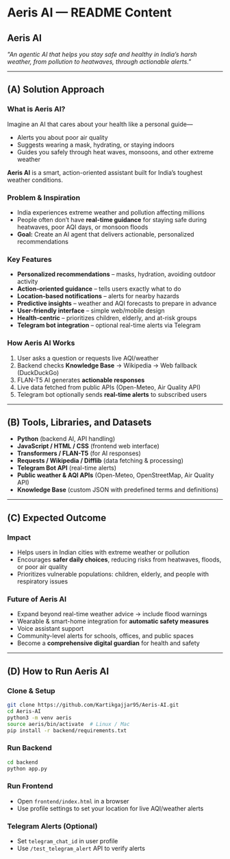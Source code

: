 # **Aeris AI — README Content**

## **Aeris AI**

*"An agentic AI that helps you stay safe and healthy in India’s harsh weather, from pollution to heatwaves, through actionable alerts."*

---

## **(A) Solution Approach**

### **What is Aeris AI?**

Imagine an AI that cares about your health like a personal guide—

* Alerts you about poor air quality
* Suggests wearing a mask, hydrating, or staying indoors
* Guides you safely through heat waves, monsoons, and other extreme weather

**Aeris AI** is a smart, action-oriented assistant built for India’s toughest weather conditions.

### **Problem & Inspiration**

* India experiences extreme weather and pollution affecting millions
* People often don’t have **real-time guidance** for staying safe during heatwaves, poor AQI days, or monsoon floods
* **Goal:** Create an AI agent that delivers actionable, personalized recommendations

### **Key Features**

* **Personalized recommendations** – masks, hydration, avoiding outdoor activity
* **Action-oriented guidance** – tells users exactly what to do
* **Location-based notifications** – alerts for nearby hazards
* **Predictive insights** – weather and AQI forecasts to prepare in advance
* **User-friendly interface** – simple web/mobile design
* **Health-centric** – prioritizes children, elderly, and at-risk groups
* **Telegram bot integration** – optional real-time alerts via Telegram

### **How Aeris AI Works**

1. User asks a question or requests live AQI/weather
2. Backend checks **Knowledge Base** → Wikipedia → Web fallback (DuckDuckGo)
3. FLAN-T5 AI generates **actionable responses**
4. Live data fetched from public APIs (Open-Meteo, Air Quality API)
5. Telegram bot optionally sends **real-time alerts** to subscribed users

---

## **(B) Tools, Libraries, and Datasets**

* **Python** (backend AI, API handling)
* **JavaScript / HTML / CSS** (frontend web interface)
* **Transformers / FLAN-T5** (for AI responses)
* **Requests / Wikipedia / Difflib** (data fetching & processing)
* **Telegram Bot API** (real-time alerts)
* **Public weather & AQI APIs** (Open-Meteo, OpenStreetMap, Air Quality API)
* **Knowledge Base** (custom JSON with predefined terms and definitions)

---

## **(C) Expected Outcome**

### **Impact**

* Helps users in Indian cities with extreme weather or pollution
* Encourages **safer daily choices**, reducing risks from heatwaves, floods, or poor air quality
* Prioritizes vulnerable populations: children, elderly, and people with respiratory issues

### **Future of Aeris AI**

* Expand beyond real-time weather advice → include flood warnings
* Wearable & smart-home integration for **automatic safety measures**
* Voice assistant support
* Community-level alerts for schools, offices, and public spaces
* Become a **comprehensive digital guardian** for health and safety

---

## **(D) How to Run Aeris AI**

### **Clone & Setup**

```bash
git clone https://github.com/Kartikgajjar95/Aeris-AI.git
cd Aeris-AI
python3 -m venv aeris
source aeris/bin/activate  # Linux / Mac
pip install -r backend/requirements.txt
```

### **Run Backend**

```bash
cd backend
python app.py
```

### **Run Frontend**

* Open `frontend/index.html` in a browser
* Use profile settings to set your location for live AQI/weather alerts

### **Telegram Alerts (Optional)**

* Set `telegram_chat_id` in user profile
* Use `/test_telegram_alert` API to verify alerts